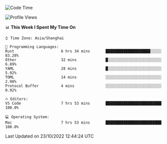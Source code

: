 <!--START_SECTION:waka-->
![Code Time](http://img.shields.io/badge/Code%20Time-1%2C748%20hrs%202%20mins-blue)

![Profile Views](http://img.shields.io/badge/Profile%20Views-17-blue)

📊 **This Week I Spent My Time On** 

```text
⌚︎ Time Zone: Asia/Shanghai

💬 Programming Languages: 
Rust                     6 hrs 34 mins       ████████████████████░░░░░   83.28% 
Other                    32 mins             █░░░░░░░░░░░░░░░░░░░░░░░░   6.89% 
YAML                     28 mins             █░░░░░░░░░░░░░░░░░░░░░░░░   5.92% 
TOML                     14 mins             ░░░░░░░░░░░░░░░░░░░░░░░░░   2.98% 
Protocol Buffer          4 mins              ░░░░░░░░░░░░░░░░░░░░░░░░░   0.92%

🔥 Editors: 
VS Code                  7 hrs 53 mins       █████████████████████████   100.0%

💻 Operating System: 
Mac                      7 hrs 53 mins       █████████████████████████   100.0%

```


 Last Updated on 23/10/2022 12:44:24 UTC
<!--END_SECTION:waka-->

<!--![CodersRank](https://cr-skills-chart-widget.azurewebsites.net/api/api?username=BugenZhao&padding=16&tooltip=true&branding=false&sort-by-score=true&skills=Rust%2C%20Swift%2C%20C%2C%20TypeScript%2C%20Java%2C%20Go%2C%20Dart%2C%20C%2B%2B%2C%20Python%2C%20Assembly%2C%20Shell%2C%20Kotlin)-->
